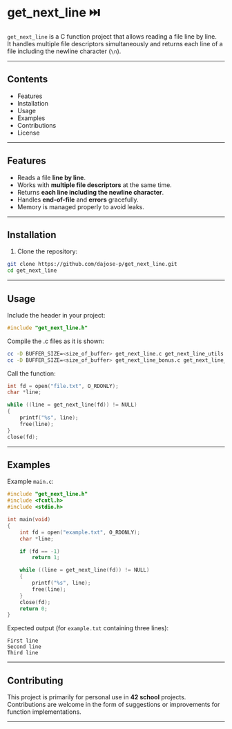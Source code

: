 # get_next_line ⏭️​

`get_next_line` is a C function project that allows reading a file line by line.  
It handles multiple file descriptors simultaneously and returns each line of a file including the newline character (`\n`).

---

## Contents

- Features
- Installation
- Usage
- Examples
- Contributions
- License

---

## Features

- Reads a file **line by line**.
- Works with **multiple file descriptors** at the same time.
- Returns **each line including the newline character**.
- Handles **end-of-file** and **errors** gracefully.
- Memory is managed properly to avoid leaks.

---

## Installation

1. Clone the repository:

```bash
git clone https://github.com/dajose-p/get_next_line.git
cd get_next_line
```

---

## Usage

Include the header in your project:

```c
#include "get_next_line.h"
```

Compile the .c files as it is shown:

```bash
cc -D BUFFER_SIZE=<size_of_buffer> get_next_line.c get_next_line_utils.c -o my_program
cc -D BUFFER_SIZE=<size_of_buffer> get_next_line_bonus.c get_next_line_utils_bonus.c -o my_program
```

Call the function:

```c
int fd = open("file.txt", O_RDONLY);
char *line;

while ((line = get_next_line(fd)) != NULL)
{
    printf("%s", line);
    free(line);
}
close(fd);
```

---

## Examples

Example `main.c`:

```c
#include "get_next_line.h"
#include <fcntl.h>
#include <stdio.h>

int main(void)
{
    int fd = open("example.txt", O_RDONLY);
    char *line;

    if (fd == -1)
        return 1;

    while ((line = get_next_line(fd)) != NULL)
    {
        printf("%s", line);
        free(line);
    }
    close(fd);
    return 0;
}
```

Expected output (for `example.txt` containing three lines):

```text
First line
Second line
Third line
```

---

## Contributing

This project is primarily for personal use in **42 school** projects.  
Contributions are welcome in the form of suggestions or improvements for function implementations.

---
